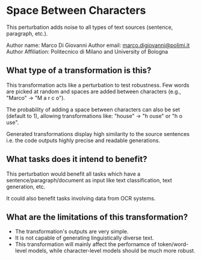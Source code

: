 # Space Between Characters
This perturbation adds noise to all types of text sources (sentence, paragraph, etc.).

Author name: Marco Di Giovanni
Author email: marco.digiovanni@polimi.it
Author Affiliation: Politecnico di Milano and University of Bologna

## What type of a transformation is this?
This transformation acts like a perturbation to test robustness. Few words are picked at random and spaces are added between characters (e.g., "Marco" -> "M a r c o").

The probability of adding a space between characters can also be set (default to 1), allowing transformations like: "house" -> "h ouse" or "h o use".

Generated transformations display high similarity to the source sentences i.e. the code outputs highly precise and readable generations.

## What tasks does it intend to benefit?
This perturbation would benefit all tasks which have a sentence/paragraph/document as input like text classification, text generation, etc.

It could also benefit tasks involving data from OCR systems.

## What are the limitations of this transformation?
- The transformation's outputs are very simple.
- It is not capable of generating linguistically diverse text.
- This transformation will mainly affect the perfornamce of token/word-level models, while character-level models should be much more robust.
